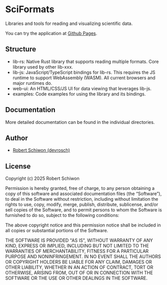 # SciFormats

Libraries and tools for reading and visualizing scientific data.

You can try the application at [Github Pages](https://devrosch.github.io/sciformats/index.html).

## Structure

- lib-rs: Native Rust library that supports reading multiple formats. Core library used by other lib-xxx.
- lib-js: JavaScript/TypeScript bindings for lib-rs. This requires the JS runtime to support WebAssembly (WASM). All current browsers and major runtimes do.
- web-ui: An HTML/CSS/JS UI for data viewing that leverages lib-js.
- examples: Code examples for using the library and its bindings.

## Documentation

More detailed documentation can be found in the individual directories.

## Author

- [Robert Schiwon (devrosch)](https://github.com/devrosch)

## License

Copyright (c) 2025 Robert Schiwon

Permission is hereby granted, free of charge, to any person obtaining a copy of this software and associated documentation files (the “Software”), to deal in the Software without restriction, including without limitation the rights to use, copy, modify, merge, publish, distribute, sublicense, and/or sell copies of the Software, and to permit persons to whom the Software is furnished to do so, subject to the following conditions:

The above copyright notice and this permission notice shall be included in all copies or substantial portions of the Software.

THE SOFTWARE IS PROVIDED "AS IS", WITHOUT WARRANTY OF ANY KIND, EXPRESS OR IMPLIED, INCLUDING BUT NOT LIMITED TO THE WARRANTIES OF MERCHANTABILITY, FITNESS FOR A PARTICULAR PURPOSE AND NONINFRINGEMENT. IN NO EVENT SHALL THE AUTHORS OR COPYRIGHT HOLDERS BE LIABLE FOR ANY CLAIM, DAMAGES OR OTHER LIABILITY, WHETHER IN AN ACTION OF CONTRACT, TORT OR OTHERWISE, ARISING FROM, OUT OF OR IN CONNECTION WITH THE SOFTWARE OR THE USE OR OTHER DEALINGS IN THE SOFTWARE.
